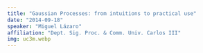```yaml
---
title: "Gaussian Processes: from intuitions to practical use"
date: "2014-09-18"
speaker: "Miguel Lázaro"
affiliation: "Dept. Sig. Proc. & Comm. Univ. Carlos III"
img: uc3m.webp
---
```

